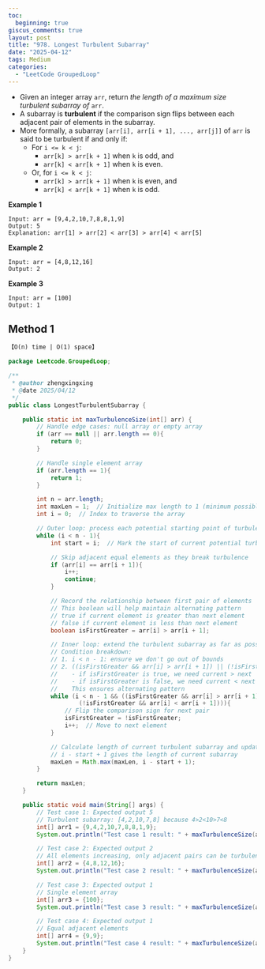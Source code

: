```yaml
---
toc:
  beginning: true
giscus_comments: true
layout: post
title: "978. Longest Turbulent Subarray"
date: "2025-04-12"
tags: Medium
categories:
  - "LeetCode GroupedLoop"
---
```



- Given an integer array `arr`, return *the length of a maximum size turbulent subarray of* `arr`.
- A subarray is **turbulent** if the comparison sign flips between each adjacent pair of elements in the subarray.
- More formally, a subarray `[arr[i], arr[i + 1], ..., arr[j]]` of `arr` is said to be turbulent if and only if:
  - For `i <= k < j`:
    - `arr[k] > arr[k + 1]` when `k` is odd, and
    - `arr[k] < arr[k + 1]` when `k` is even.
  - Or, for `i <= k < j`:
    - `arr[k] > arr[k + 1]` when `k` is even, and
    - `arr[k] < arr[k + 1]` when `k` is odd.

**Example 1**

```
Input: arr = [9,4,2,10,7,8,8,1,9]
Output: 5
Explanation: arr[1] > arr[2] < arr[3] > arr[4] < arr[5]
```

**Example 2**

```
Input: arr = [4,8,12,16]
Output: 2
```

**Example 3**

```
Input: arr = [100]
Output: 1
```

## Method 1

```tex
【O(n) time | O(1) space】
```

```java
package Leetcode.GroupedLoop;

/**
 * @author zhengxingxing
 * @date 2025/04/12
 */
public class LongestTurbulentSubarray {

    public static int maxTurbulenceSize(int[] arr) {
        // Handle edge cases: null array or empty array
        if (arr == null || arr.length == 0){
            return 0;
        }

        // Handle single element array
        if (arr.length == 1){
            return 1;
        }

        int n = arr.length;
        int maxLen = 1;  // Initialize max length to 1 (minimum possible length)
        int i = 0;  // Index to traverse the array

        // Outer loop: process each potential starting point of turbulent subarray
        while (i < n - 1){
            int start = i;  // Mark the start of current potential turbulent subarray

            // Skip adjacent equal elements as they break turbulence
            if (arr[i] == arr[i + 1]){
                i++;
                continue;
            }

            // Record the relationship between first pair of elements
            // This boolean will help maintain alternating pattern
            // true if current element is greater than next element
            // false if current element is less than next element
            boolean isFirstGreater = arr[i] > arr[i + 1];

            // Inner loop: extend the turbulent subarray as far as possible
            // Condition breakdown:
            // 1. i < n - 1: ensure we don't go out of bounds
            // 2. ((isFirstGreater && arr[i] > arr[i + 1]) || (!isFirstGreater && arr[i] < arr[i + 1]))
            //    - if isFirstGreater is true, we need current > next
            //    - if isFirstGreater is false, we need current < next
            //    This ensures alternating pattern
            while (i < n - 1 && ((isFirstGreater && arr[i] > arr[i + 1]) ||
                    (!isFirstGreater && arr[i] < arr[i + 1]))){
                // Flip the comparison sign for next pair
                isFirstGreater = !isFirstGreater;
                i++;  // Move to next element
            }

            // Calculate length of current turbulent subarray and update max length if necessary
            // i - start + 1 gives the length of current subarray
            maxLen = Math.max(maxLen, i - start + 1);
        }

        return maxLen;
    }

    public static void main(String[] args) {
        // Test case 1: Expected output 5
        // Turbulent subarray: [4,2,10,7,8] because 4>2<10>7<8
        int[] arr1 = {9,4,2,10,7,8,8,1,9};
        System.out.println("Test case 1 result: " + maxTurbulenceSize(arr1));

        // Test case 2: Expected output 2
        // All elements increasing, only adjacent pairs can be turbulent
        int[] arr2 = {4,8,12,16};
        System.out.println("Test case 2 result: " + maxTurbulenceSize(arr2));

        // Test case 3: Expected output 1
        // Single element array
        int[] arr3 = {100};
        System.out.println("Test case 3 result: " + maxTurbulenceSize(arr3));

        // Test case 4: Expected output 1
        // Equal adjacent elements
        int[] arr4 = {9,9};
        System.out.println("Test case 4 result: " + maxTurbulenceSize(arr4));
    }
}

```






